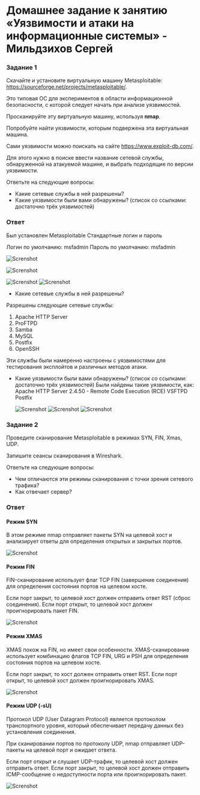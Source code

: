 
# Домашнее задание к занятию «Уязвимости и атаки на информационные системы» - Мильдзихов Сергей


### Задание 1

Скачайте и установите виртуальную машину Metasploitable: https://sourceforge.net/projects/metasploitable/.

Это типовая ОС для экспериментов в области информационной безопасности, с которой следует начать при анализе уязвимостей.

Просканируйте эту виртуальную машину, используя **nmap**.

Попробуйте найти уязвимости, которым подвержена эта виртуальная машина.

Сами уязвимости можно поискать на сайте https://www.exploit-db.com/.

Для этого нужно в поиске ввести название сетевой службы, обнаруженной на атакуемой машине, и выбрать подходящие по версии уязвимости.

Ответьте на следующие вопросы:

- Какие сетевые службы в ней разрешены?
- Какие уязвимости были вами обнаружены? (список со ссылками: достаточно трёх уязвимостей)
  

### Ответ

Был установлен Metasploitable
Стандартные логин и пароль

Логин по умолчанию: msfadmin
Пароль по умолчанию: msfadmin

![Screnshot](1111.png)

![Screnshot](2.jpg)

![Screnshot](3.jpg)
![Screnshot](4.jpg)



- Какие сетевые службы в ней разрешены?

Разрешены следующие сетевые службы:

1. Apache HTTP Server
2. ProFTPD
3. Samba
4. MySQL
5. Postfix
6. OpenSSH

Эти службы были намеренно настроены с уязвимостями для тестирования эксплойтов и различных методов атаки. 


- Какие уязвимости были вами обнаружены? (список со ссылками: достаточно трёх уязвимостей)
Были найдены такие уязвимости, как:
	Apache HTTP Server 2.4.50 - Remote Code Execution (RCE)
  VSFTPD
  Postfix
  
  ![Screnshot](44.png)
  ![Screnshot](55.png)
  ![Screnshot](66.png)
### Задание 2

Проведите сканирование Metasploitable в режимах SYN, FIN, Xmas, UDP.

Запишите сеансы сканирования в Wireshark.

Ответьте на следующие вопросы:

- Чем отличаются эти режимы сканирования с точки зрения сетевого трафика?
- Как отвечает сервер?


### Ответ

#### Режим SYN
В этом режиме nmap отправляет пакеты SYN на целевой хост и анализирует ответы для определения открытых и закрытых портов.

![Screnshot](88.png)


#### Режим FIN
FIN-сканирование использует флаг TCP FIN (завершение соединения) для определения состояния портов на целевом хосте. 


Если порт закрыт, то целевой хост должен отправить ответ RST (сброс соединения). 
Если порт открыт, то целевой хост должен проигнорировать пакет FIN.

![Screnshot](99.png)

#### Режим XMAS
XMAS похож на FIN, но имеет свои особенности.
XMAS-сканирование использует комбинацию флагов TCP FIN, URG и PSH для определения состояния портов на целевом хосте. 


Если порт закрыт, то  хост должен отправить ответ RST.
Если порт открыт, то целевой хост должен проигнорировать XMAS.

![Screnshot](999.png)

#### Режим UDP (-sU)

Протокол UDP (User Datagram Protocol) является протоколом транспортного уровня, который обеспечивает передачу данных без установления соединения. 


При сканировании портов по протоколу UDP, nmap отправляет UDP-пакеты на целевой порт и ожидает ответа.


Если порт открыт и слушает UDP-трафик, то целевой хост должен отправить ответ. 
Если порт закрыт, то целевой хост должен отправить ICMP-сообщение о недоступности порта или проигнорировать пакет.

![Screnshot](9999.png)
